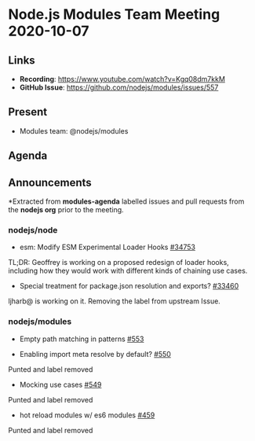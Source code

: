 # Node.js  Modules Team Meeting 2020-10-07

## Links

* **Recording**:  https://www.youtube.com/watch?v=Kgq08dm7kkM
* **GitHub Issue**: https://github.com/nodejs/modules/issues/557

## Present

* Modules team: @nodejs/modules

## Agenda

## Announcements
 
*Extracted from **modules-agenda** labelled issues and pull requests from the **nodejs org** prior to the meeting.

### nodejs/node

* esm: Modify ESM Experimental Loader Hooks [#34753](https://github.com/nodejs/node/issues/34753)

TL;DR: Geoffrey is working on a proposed redesign of loader hooks, including how they would work with different kinds of chaining use cases.


* Special treatment for package.json resolution and exports? [#33460](https://github.com/nodejs/node/issues/33460)

ljharb@ is working on it. Removing the label from upstream Issue.

### nodejs/modules

* Empty path matching in patterns [#553](https://github.com/nodejs/modules/issues/553)


* Enabling import meta resolve by default? [#550](https://github.com/nodejs/modules/issues/550)

Punted and label removed

* Mocking use cases [#549](https://github.com/nodejs/modules/issues/549)

Punted and label removed


* hot reload modules w/ es6 modules [#459](https://github.com/nodejs/modules/issues/459)

Punted and label removed
